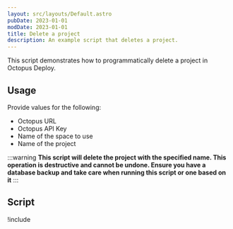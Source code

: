 ```yaml
---
layout: src/layouts/Default.astro
pubDate: 2023-01-01
modDate: 2023-01-01
title: Delete a project
description: An example script that deletes a project.
---
```


This script demonstrates how to programmatically delete a project in Octopus Deploy.

## Usage
Provide values for the following:
- Octopus URL
- Octopus API Key
- Name of the space to use
- Name of the project

:::warning
**This script will delete the project with the specified name. This operation is destructive and cannot be undone. Ensure you have a database backup and take care when running this script or one based on it**
:::

## Script

!include <delete-project-by-name-scripts>
